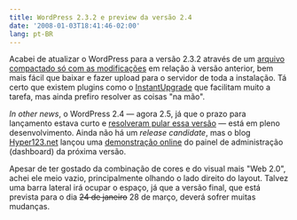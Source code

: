 ```yaml
---
title: WordPress 2.3.2 e preview da versão 2.4
date: '2008-01-03T18:41:46-02:00'
lang: pt-BR
---
```


Acabei de atualizar o WordPress para a versão 2.3.2 através de um [arquivo compactado só com as modificações](http://tech-buzz.net/2007/12/30/wordpress-232-security-update-released/) em relação à versão anterior, bem mais fácil que baixar e fazer upload para o servidor de toda a instalação. Tá certo que existem plugins como o [InstantUpgrade](http://www.zirona.com/software/wordpress-instant-upgrade) que facilitam muito a tarefa, mas ainda prefiro resolver as coisas "na mão".

_In other news_, o WordPress 2.4 — agora 2.5, já que o prazo para lançamento estava curto e [resolveram pular essa versão](http://www.pblog.com.br/2008/01/04/wordpress-24-vira-25-novo-painel-a-caminho/) — está em pleno desenvolvimento. Ainda não há um _release candidate_, mas o blog [Hyper123.net](http://hyper123.net/) lançou uma [demonstração online](http://hyper123.net/wp_demo/) do painel de administração (dashboard) da próxima versão.

Apesar de ter gostado da combinação de cores e do visual mais "Web 2.0", achei ele meio vazio, principalmente olhando o lado direito do layout. Talvez uma barra lateral irá ocupar o espaço, já que a versão final, que está prevista para o dia ~~24 de janeiro~~ 28 de março, deverá sofrer muitas mudanças.
